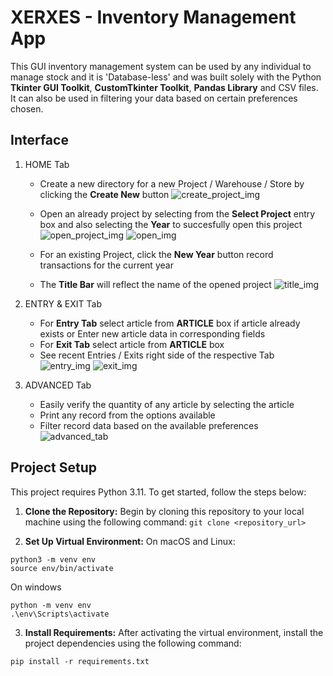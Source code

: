 # XERXES - Inventory Management App

This GUI inventory management system can be used by any individual to manage stock and it is 'Database-less' and was built solely with the Python **Tkinter GUI Toolkit**, **CustomTkinter Toolkit**, **Pandas Library** and CSV files. It can also be used in filtering your data based on certain preferences chosen.  



## Interface

1. HOME Tab
   - Create a new directory for a new Project / Warehouse / Store by clicking the **Create New** button
     ![create_project_img](https://github.com/Nekembe-Boris/user-content/blob/main/Screenshot%202024-02-25%20150248.png)

   - Open an already project by selecting from the **Select Project** entry box and also selecting the **Year** to succesfully open this project
     ![open_project_img](https://github.com/Nekembe-Boris/user-content/blob/main/Screenshot%202024-02-25%20152247.png)
     ![open_img](https://github.com/Nekembe-Boris/user-content/blob/main/Screenshot%202024-02-25%20152314.png)

   - For an existing Project, click the **New Year** button record transactions for the current year
   - The **Title Bar** will reflect the name of the opened project
     ![title_img](https://github.com/Nekembe-Boris/user-content/blob/main/Screenshot%202024-02-25%20154225.png)

2. ENTRY & EXIT Tab
   - For **Entry Tab** select article from **ARTICLE** box if article already exists or Enter new article data in corresponding fields
   - For **Exit Tab** select article from **ARTICLE** box
   - See recent Entries / Exits right side of the respective Tab
     ![entry_img](https://github.com/Nekembe-Boris/user-content/blob/main/Screenshot%202024-02-25%20155954.png)
     ![exit_img](https://github.com/Nekembe-Boris/user-content/blob/main/Screenshot%202024-02-25%20160657.png)

3. ADVANCED Tab
   - Easily verify the quantity of any article by selecting the article
   - Print any record from the options available
   - Filter record data based on the available preferences
     ![advanced_tab](https://github.com/Nekembe-Boris/user-content/blob/main/Screenshot%202024-02-25%20170744.png)

## Project Setup

This project requires Python 3.11. To get started, follow the steps below:

1. **Clone the Repository:** Begin by cloning this repository to your local machine using the following command:
   ```git clone <repository_url>```

3. **Set Up Virtual Environment:**
On macOS and Linux:
```
python3 -m venv env
source env/bin/activate
```
On windows
```
python -m venv env
.\env\Scripts\activate
```

3. **Install Requirements:**
After activating the virtual environment, install the project dependencies using the following command:
```
pip install -r requirements.txt
```
